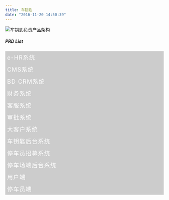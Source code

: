 ```yaml
---
title: 车钥匙
date: "2016-11-20 14:50:39"
---
```


![车钥匙负责产品架构](http://ogwataaho.bkt.clouddn.com/2016/1479624701831.png)
<!-- listStyle css -->
<style type="text/css">ul{list-style:none;padding:0;margin:0 auto}ul li label{font-size:18px;background:#ccc;color:#fff;letter-spacing:.09em}ul li input[type=checkbox]{display:none}ul li label{display:block;padding:6px}ul li input[type=checkbox]:checked~.options{height:auto;display:block;min-height:40px;max-height:400px}ul ul li a{font-size:14px;display:block;padding:6px 12px;color:#999;text-decoration:none}ul ul li a:hover{color:#44c6eb}ul ul li:last-child{padding-bottom:6px}.options{height:0;display:block;overflow:hidden}</style>

##### PRD List
<!-- listStyle Html -->
<ul><li><input type="checkbox" id="item1"><label for="item1">e-HR系统</label><ul class="options"><li><a href="http://ogx8rb61o.bkt.clouddn.com/eHR/%E5%91%98%E5%B7%A5%E8%8F%9C%E5%8D%95/%E4%BA%BA%E4%BA%8B%E7%AE%A1%E7%90%86%20EHR%EF%BC%8D%E6%88%91%E7%9A%84%E9%A6%96%E9%A1%B5%20-%20%E7%A0%94%E5%8F%91%E4%B8%AD%E5%BF%83%20-%20%E8%BD%A6%E9%92%A5%E5%8C%99%E6%8A%80%E6%9C%AF%E9%83%A8.pdf" target="_blank">员工菜单 - 我的首页</a></li><li><a href="http://ogx8rb61o.bkt.clouddn.com/eHR/%E5%91%98%E5%B7%A5%E8%8F%9C%E5%8D%95/%E4%BA%BA%E4%BA%8B%E7%AE%A1%E7%90%86%20EHR%EF%BC%8D%E6%88%91%E7%9A%84%E6%A1%A3%E6%A1%88%20-%20%E7%A0%94%E5%8F%91%E4%B8%AD%E5%BF%83%20-%20%E8%BD%A6%E9%92%A5%E5%8C%99%E6%8A%80%E6%9C%AF%E9%83%A8.pdf" target="_blank">员工菜单 - 我的档案</a></li><li><a href="http://ogx8rb61o.bkt.clouddn.com/eHR/%E5%91%98%E5%B7%A5%E8%8F%9C%E5%8D%95/%E4%BA%BA%E4%BA%8B%E7%AE%A1%E7%90%86%20EHR%EF%BC%8D%E6%88%91%E7%9A%84%E8%80%83%E5%8B%A4%20-%20%E7%A0%94%E5%8F%91%E4%B8%AD%E5%BF%83%20-%20%E8%BD%A6%E9%92%A5%E5%8C%99%E6%8A%80%E6%9C%AF%E9%83%A8.pdf" target="_blank">员工菜单 - 我的考勤</a></li><li><a href="http://ogx8rb61o.bkt.clouddn.com/eHR/%E5%91%98%E5%B7%A5%E8%8F%9C%E5%8D%95/%E4%BA%BA%E4%BA%8B%E7%AE%A1%E7%90%86%20EHR%EF%BC%8D%E4%BC%91%E5%81%87%E7%94%B3%E8%AF%B7%20-%20%E7%A0%94%E5%8F%91%E4%B8%AD%E5%BF%83%20-%20%E8%BD%A6%E9%92%A5%E5%8C%99%E6%8A%80%E6%9C%AF%E9%83%A8.pdf" target="_blank">员工菜单 - 休假申请</a></li><li><a href="http://ogx8rb61o.bkt.clouddn.com/eHR/%E5%91%98%E5%B7%A5%E8%8F%9C%E5%8D%95/%E4%BA%BA%E4%BA%8B%E7%AE%A1%E7%90%86%20EHR%EF%BC%8D%E4%BC%9A%E8%AE%AE%E5%AE%A4%E7%94%B3%E8%AF%B7%20-%20%E7%A0%94%E5%8F%91%E4%B8%AD%E5%BF%83%20-%20%E8%BD%A6%E9%92%A5%E5%8C%99%E6%8A%80%E6%9C%AF%E9%83%A8.pdf" target="_blank">员工菜单 - 会议室申请</a></li><li><a href="http://ogx8rb61o.bkt.clouddn.com/eHR/HR%E8%8F%9C%E5%8D%95/%E4%BA%BA%E4%BA%8B%E7%AE%A1%E7%90%86%20EHR%EF%BC%8D%E6%9E%B6%E6%9E%84%E7%AE%A1%E7%90%86%20-%20%E7%A0%94%E5%8F%91%E4%B8%AD%E5%BF%83%20-%20%E8%BD%A6%E9%92%A5%E5%8C%99%E6%8A%80%E6%9C%AF%E9%83%A8.pdf" target="_blank">HR菜单 - 架构管理</a></li><li><a href="http://ogx8rb61o.bkt.clouddn.com/eHR/HR%E8%8F%9C%E5%8D%95/%E4%BA%BA%E4%BA%8B%E7%AE%A1%E7%90%86%20EHR%EF%BC%8D%E8%80%83%E5%8B%A4%E7%AE%A1%E7%90%86%20-%20%E7%A0%94%E5%8F%91%E4%B8%AD%E5%BF%83%20-%20%E8%BD%A6%E9%92%A5%E5%8C%99%E6%8A%80%E6%9C%AF%E9%83%A8.pdf" target="_blank">HR菜单 - 考勤管理</a></li><li><a href="http://ogx8rb61o.bkt.clouddn.com/eHR/HR%E8%8F%9C%E5%8D%95/%E4%BA%BA%E4%BA%8B%E7%AE%A1%E7%90%86%20EHR%EF%BC%8D%E4%BC%91%E5%81%87%E7%AE%A1%E7%90%86%20-%20%E7%A0%94%E5%8F%91%E4%B8%AD%E5%BF%83%20-%20%E8%BD%A6%E9%92%A5%E5%8C%99%E6%8A%80%E6%9C%AF%E9%83%A8.pdf" target="_blank">HR菜单 - 休假管理</a></li><li><a href="http://ogx8rb61o.bkt.clouddn.com/eHR/HR%E8%8F%9C%E5%8D%95/%E4%BA%BA%E4%BA%8B%E7%AE%A1%E7%90%86%20EHR%EF%BC%8D%E6%A1%A3%E6%A1%88%E7%AE%A1%E7%90%86%20-%20%E7%A0%94%E5%8F%91%E4%B8%AD%E5%BF%83%20-%20%E8%BD%A6%E9%92%A5%E5%8C%99%E6%8A%80%E6%9C%AF%E9%83%A8.pdf" target="_blank">HR菜单 - 档案管理</a></li><li><a href="http://ogx8rb61o.bkt.clouddn.com/eHR/HR%E8%8F%9C%E5%8D%95/%E4%BA%BA%E4%BA%8B%E7%AE%A1%E7%90%86%20EHR%EF%BC%8D%E4%BC%9A%E8%AE%AE%E5%AE%A4%E7%AE%A1%E7%90%86%20-%20%E7%A0%94%E5%8F%91%E4%B8%AD%E5%BF%83%20-%20%E8%BD%A6%E9%92%A5%E5%8C%99%E6%8A%80%E6%9C%AF%E9%83%A8.pdf" target="_blank">HR菜单 - 会议室管理</a></li></ul></li><li><input type="checkbox" id="item2"><label for="item2">CMS系统</label><ul class="options"><li><a href="http://ogx8rb61o.bkt.clouddn.com/CMS/%E5%86%85%E5%AE%B9%E7%AE%A1%E7%90%86%20CMS%EF%BC%8D%E7%B4%A0%E6%9D%90%E7%AE%A1%E7%90%86%20-%20%E7%A0%94%E5%8F%91%E4%B8%AD%E5%BF%83%20-%20%E8%BD%A6%E9%92%A5%E5%8C%99%E6%8A%80%E6%9C%AF%E9%83%A8.pdf" target="_blank">素材管理</a></li><li><a href="http://ogx8rb61o.bkt.clouddn.com/CMS/%E5%86%85%E5%AE%B9%E7%AE%A1%E7%90%86%20CMS%EF%BC%8D%E8%8F%9C%E5%8D%95%E7%AE%A1%E7%90%86%20-%20%E7%A0%94%E5%8F%91%E4%B8%AD%E5%BF%83%20-%20%E8%BD%A6%E9%92%A5%E5%8C%99%E6%8A%80%E6%9C%AF%E9%83%A8.pdf" target="_blank">菜单管理</a></li><li><a href="http://ogx8rb61o.bkt.clouddn.com/CMS/%E5%86%85%E5%AE%B9%E7%AE%A1%E7%90%86CMS%EF%BC%8D%E5%B9%BF%E5%91%8A%E7%AE%A1%E7%90%86%20V3%EF%BC%88%E8%BD%AE%E6%92%AD%EF%BC%89%20-%20%E7%A0%94%E5%8F%91%E4%B8%AD%E5%BF%83%20-%20%E8%BD%A6%E9%92%A5%E5%8C%99%E6%8A%80%E6%9C%AF%E9%83%A8.pdf" target="_blank">广告管理</a></li><li><a href="http://ogx8rb61o.bkt.clouddn.com/CMS/%E5%86%85%E5%AE%B9%E7%AE%A1%E7%90%86%20CMS%EF%BC%8D%E6%8E%A8%E9%80%81%E7%AE%A1%E7%90%86%20-%20%E7%A0%94%E5%8F%91%E4%B8%AD%E5%BF%83%20-%20%E8%BD%A6%E9%92%A5%E5%8C%99%E6%8A%80%E6%9C%AF%E9%83%A8.pdf" target="_blank">推送管理</a></li><li><a href="http://ogx8rb61o.bkt.clouddn.com/CMS/%E5%86%85%E5%AE%B9%E7%AE%A1%E7%90%86%20CMS%EF%BC%8D%E5%90%AF%E5%8A%A8%E5%BC%95%E5%AF%BC%20-%20%E7%A0%94%E5%8F%91%E4%B8%AD%E5%BF%83%20-%20%E8%BD%A6%E9%92%A5%E5%8C%99%E6%8A%80%E6%9C%AF%E9%83%A8.pdf" target="_blank">启动页管理</a></li><li><a href="http://ogx8rb61o.bkt.clouddn.com/CMS/%E5%86%85%E5%AE%B9%E7%AE%A1%E7%90%86%20CMS%EF%BC%8D%E5%AF%BC%E8%88%AA%E6%A0%8F%E6%8C%89%E9%92%AE%20-%20%E7%A0%94%E5%8F%91%E4%B8%AD%E5%BF%83%20-%20%E8%BD%A6%E9%92%A5%E5%8C%99%E6%8A%80%E6%9C%AF%E9%83%A8.pdf" target="_blank">导航栏管理</a></li><li><a href="http://ogx8rb61o.bkt.clouddn.com/CMS/%E5%86%85%E5%AE%B9%E7%AE%A1%E7%90%86%20CMS%EF%BC%8D%E5%BE%AE%E4%BF%A1%E6%B4%BB%E5%8A%A8%E7%AE%A1%E7%90%86%20-%20%E7%A0%94%E5%8F%91%E4%B8%AD%E5%BF%83%20-%20%E8%BD%A6%E9%92%A5%E5%8C%99%E6%8A%80%E6%9C%AF%E9%83%A8.pdf" target="_blank">微信活动管理</a></li><li><a href="http://ogx8rb61o.bkt.clouddn.com/CMS/%E5%86%85%E5%AE%B9%E7%AE%A1%E7%90%86CMS%EF%BC%8D%E6%B4%BB%E5%8A%A8%E9%A1%B5%E7%AE%A1%E7%90%86%EF%BC%88%E4%BC%98%E6%83%A0%E5%88%B8%E6%B4%BB%E5%8A%A8%E9%A1%B5%EF%BC%89%20-%20%E7%A0%94%E5%8F%91%E4%B8%AD%E5%BF%83%20-%20%E8%BD%A6%E9%92%A5%E5%8C%99%E6%8A%80%E6%9C%AF%E9%83%A8.pdf" target="_blank">营销活动管理</a></li><li><a href="http://ogx8rb61o.bkt.clouddn.com/CMS/%E5%86%85%E5%AE%B9%E7%AE%A1%E7%90%86CMS%EF%BC%8D%E7%94%A8%E6%88%B7%E7%AB%AFQ&A%20-%20%E7%A0%94%E5%8F%91%E4%B8%AD%E5%BF%83%20-%20%E8%BD%A6%E9%92%A5%E5%8C%99%E6%8A%80%E6%9C%AF%E9%83%A8.pdf" target="_blank">用户端Q&A</a></li><li><a href="http://ogx8rb61o.bkt.clouddn.com/CMS/%E5%86%85%E5%AE%B9%E7%AE%A1%E7%90%86CMS%EF%BC%8D%E5%B8%AE%E5%8A%A9%E5%8F%8D%E9%A6%88%20-%20%E7%A0%94%E5%8F%91%E4%B8%AD%E5%BF%83%20-%20%E8%BD%A6%E9%92%A5%E5%8C%99%E6%8A%80%E6%9C%AF%E9%83%A8.pdf" target="_blank">帮助反馈</a></li></ul></li><li><input type="checkbox" id="item3"><label for="item3">BD CRM系统</label><ul class="options"><li><a href="http://ogx8rb61o.bkt.clouddn.com/CRM/%28%E5%B7%B2%E4%B8%8A%E7%BA%BF_2015%E5%B9%B49%E6%9C%8814%E6%97%A5%29%20BD%E5%B1%95%E4%B8%9AV1.pdf" target="_blank">BD展业 V1.0</a></li><li><a href="http://ogx8rb61o.bkt.clouddn.com/CRM/%28%E5%B7%B2%E4%B8%8A%E7%BA%BF%EF%BC%9A2015%E5%B9%B49%E6%9C%8829%E6%97%A5%29BD%E7%A7%81%E6%B5%B7%E9%9C%80%E6%B1%82V1.pdf" target="_blank">私海需求</a></li><li><a href="http://ogx8rb61o.bkt.clouddn.com/CRM/%E8%BD%A6%E5%BA%93%E6%8B%93%E5%B1%95-%E5%85%AC%E6%B5%B7I%E6%9C%9F%20-%20%E7%A0%94%E5%8F%91%E4%B8%AD%E5%BF%83%20-%20%E8%BD%A6%E9%92%A5%E5%8C%99%E6%8A%80%E6%9C%AF%E9%83%A8.pdf" target="_blank">公海需求</a></li><li><a href="http://ogx8rb61o.bkt.clouddn.com/CRM/%E8%BD%A6%E5%BA%93%E6%8B%93%E5%B1%95CRM%20II%E6%9C%9F-%E8%87%AA%E8%90%A5%E8%BD%A6%E5%BA%93%E7%AD%BE%E7%BA%A6%20-%20%E7%A0%94%E5%8F%91%E4%B8%AD%E5%BF%83%20-%20%E8%BD%A6%E9%92%A5%E5%8C%99%E6%8A%80%E6%9C%AF%E9%83%A8.pdf" target="_blank">自营车库签约</a></li><li><a href="http://ogx8rb61o.bkt.clouddn.com/CRM/%E8%BD%A6%E5%BA%93%E6%8B%93%E5%B1%95CRM%20II%E6%9C%9F-%E8%87%AA%E8%90%A5%E8%BD%A6%E5%BA%93%E7%AD%BE%E7%BA%A6%20-%20%E7%A0%94%E5%8F%91%E4%B8%AD%E5%BF%83%20-%20%E8%BD%A6%E9%92%A5%E5%8C%99%E6%8A%80%E6%9C%AF%E9%83%A8.pdf" target="_blank">BD展业 V2.0</a></li><li><a href="http://ogx8rb61o.bkt.clouddn.com/CRM/%E8%BD%A6%E5%BA%93%E6%8B%93%E5%B1%95CRM%EF%BC%8D%E5%A2%9E%E5%8A%A0%E4%B8%9A%E5%8A%A1%E7%BA%BF%E6%A6%82%E5%BF%B5%20-%20%E7%A0%94%E5%8F%91%E4%B8%AD%E5%BF%83%20-%20%E8%BD%A6%E9%92%A5%E5%8C%99%E6%8A%80%E6%9C%AF%E9%83%A8.pdf" target="_blank">业务线逻辑</a></li><li><a href="http://ogx8rb61o.bkt.clouddn.com/CRM/%28%E5%B7%B2%E4%B8%8A%E7%BA%BF%EF%BC%9A2015%E5%B9%B410%E6%9C%8828%E6%97%A5%29BD%20CRM%20%E4%B8%89%E6%9C%9F%EF%BC%9A%E5%A2%9E%E5%8A%A0%E5%B8%82%E5%9C%BA%E5%94%AE%E4%BB%B7%E5%8A%9F%E8%83%BD%20-%20%E7%A0%94%E5%8F%91%E4%B8%AD%E5%BF%83%20-%20%E8%BD%A6%E9%92%A5%E5%8C%99%E6%8A%80%E6%9C%AF%E9%83%A8.pdf" target="_blank">添加市场售价</a></li><li><a href="http://ogx8rb61o.bkt.clouddn.com/CRM/%E8%BD%A6%E5%BA%93%E6%8B%93%E5%B1%95CRM%EF%BC%8D%E5%A2%9E%E5%8A%A0%E6%9F%A5%E8%AF%A2%E8%BD%A6%E5%BA%93%E5%8A%9F%E8%83%BD%20-%20%E7%A0%94%E5%8F%91%E4%B8%AD%E5%BF%83%20-%20%E8%BD%A6%E9%92%A5%E5%8C%99%E6%8A%80%E6%9C%AF%E9%83%A8.pdf" target="_blank">车库查询功能</a></li><li><a href="http://ogx8rb61o.bkt.clouddn.com/CRM/%E8%BD%A6%E5%BA%93%E6%8B%93%E5%B1%95CRM%EF%BC%8D%E6%96%B0%E5%BB%BA%E8%BD%A6%E5%BA%93%E5%92%8C%E6%8B%9C%E8%AE%BF%E5%8A%9F%E8%83%BD%E5%88%86%E6%8B%86%20-%20%E7%A0%94%E5%8F%91%E4%B8%AD%E5%BF%83%20-%20%E8%BD%A6%E9%92%A5%E5%8C%99%E6%8A%80%E6%9C%AF%E9%83%A8.pdf" target="_blank">BD展业 V3.0</a></li><li><a href="http://ogx8rb61o.bkt.clouddn.com/CRM/%E8%BD%A6%E5%BA%93%E6%8B%93%E5%B1%95CRM%EF%BC%8D%20%E4%B8%89%E6%9C%9F%EF%BC%9A%E5%85%AC%E6%B5%B7%20-%20%E7%A0%94%E5%8F%91%E4%B8%AD%E5%BF%83%20-%20%E8%BD%A6%E9%92%A5%E5%8C%99%E6%8A%80%E6%9C%AF%E9%83%A8.pdf" target="_blank">公海需求</a></li></ul></li><li><input type="checkbox" id="item4"><label for="item4">财务系统</label><ul class="options"><li><a href target="_blank">待续</a></li></ul></li><li><input type="checkbox" id="item5"><label for="item5">客服系统</label><ul class="options"><li><a href target="_blank">待续</a></li></ul></li><li><input type="checkbox" id="item6"><label for="item6">审批系统</label><ul class="options"><li><a href target="_blank">待续</a></li></ul></li><li><input type="checkbox" id="item7"><label for="item7">大客户系统</label><ul class="options"><li><a href target="_blank">待续</a></li></ul></li><li><input type="checkbox" id="item8"><label for="item8">车钥匙后台系统</label><ul class="options"><li><a href target="_blank">待续</a></li></ul></li><li><input type="checkbox" id="item9"><label for="item9">停车员招募系统</label><ul class="options"><li><a href target="_blank">待续</a></li></ul></li><li><input type="checkbox" id="item10"><label for="item10">停车场端后台系统</label><ul class="options"><li><a href target="_blank">待续</a></li></ul></li><li><input type="checkbox" id="item11"><label for="item11">用户端</label><ul class="options"><li><a href target="_blank">待续</a></li></ul></li><li><input type="checkbox" id="item12"><label for="item12">停车员端</label><ul class="options"><li><a href target="_blank">待续</a></li></ul></li></ul>

